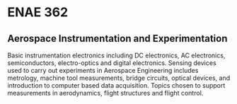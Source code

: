 # ENAE 362

## Aerospace Instrumentation and Experimentation

Basic instrumentation electronics including DC electronics, AC electronics, semiconductors, electro-optics and digital electronics. Sensing devices used to carry out experiments in Aerospace Engineering includes metrology, machine tool measurements, bridge circuits, optical devices, and introduction to computer based data acquisition. Topics chosen to support measurements in aerodynamics, flight structures and flight control.
